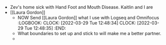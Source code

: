 - Zev's home sick with Hand Foot and Mouth Disease. Kaitlin and I are
- [[Laura Gordon]]
	- NOW Send [[Laura Gordon]] what I use with Logseq and Omnifocus
	  :LOGBOOK:
	  CLOCK: [2022-03-29 Tue 12:48:34]
	  CLOCK: [2022-03-29 Tue 12:48:35]
	  :END:
	- What boundaries to set up and stick to will make me a better partner.
	-